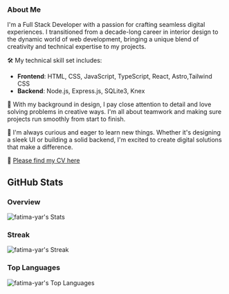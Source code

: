 ### About Me

<p> I'm a Full Stack Developer with a passion for crafting seamless digital experiences. I transitioned from a decade-long career in interior design to the dynamic world of web development, bringing a unique blend of creativity and technical expertise to my projects.</p>

🛠 My technical skill set includes:
- **Frontend**: HTML, CSS, JavaScript, TypeScript, React, Astro,Tailwind CSS
- **Backend**: Node.js, Express.js, SQLite3, Knex
  
<p>🌟 With my background in design, I pay close attention to detail and love solving problems in creative ways. I'm all about teamwork and making sure projects run smoothly from start to finish. </p>
<p>🚀 I'm always curious and eager to learn new things. Whether it's designing a sleek UI or building a solid backend, I'm excited to create digital solutions that make a difference.</p>

📄 [Please find my CV here](https://drive.google.com/file/d/1mmUvaNZLvCOm36xRphLu-GXKk0lXyyK7/view)

## GitHub Stats

### Overview
![fatima-yar's Stats](https://github-readme-stats.vercel.app/api?username=fatima-yar&theme=radical&show_icons=true&hide_border=false&count_private=true)

### Streak
![fatima-yar's Streak](https://github-readme-streak-stats.herokuapp.com/?user=fatima-yar&theme=radical&hide_border=false)

### Top Languages
![fatima-yar's Top Languages](https://github-readme-stats.vercel.app/api/top-langs/?username=fatima-yar&theme=radical&show_icons=true&hide_border=false&layout=compact)

<!--
**fatima-yar/fatima-yar** is a ✨ _special_ ✨ repository because its `README.md` (this file) appears on your GitHub profile.

Here are some ideas to get you started:

 🔭 I’m currently working on ...
- 🌱 I’m currently learning ...
- 👯 I’m looking to collaborate on ...
- 🤔 I’m looking for help with ...
- 💬 Ask me about ...
- 📫 How to reach me: ...
- 😄 Pronouns: ...
- ⚡ Fun fact: ...
-->
